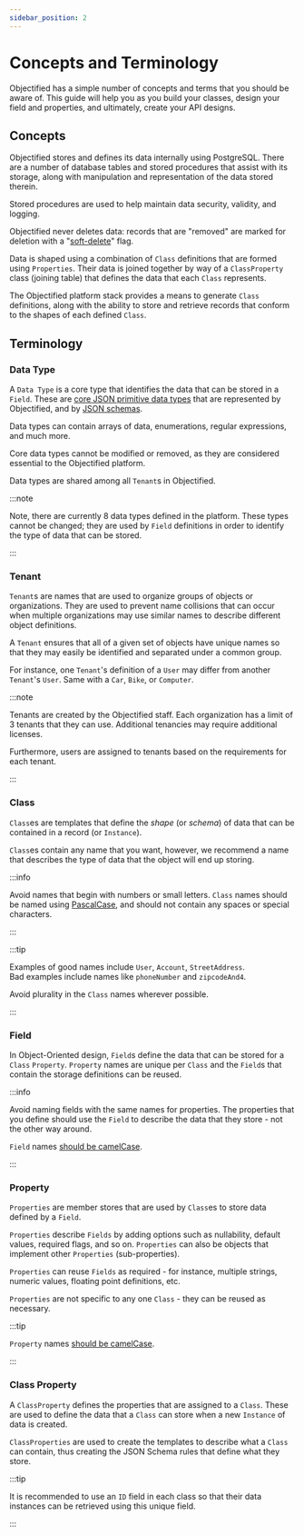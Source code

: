 ```yaml
---
sidebar_position: 2
---
```


# Concepts and Terminology 

Objectified has a simple number of concepts and terms that you should be
aware of.  This guide will help you as you build your classes, design
your field and properties, and ultimately, create your API designs.

## Concepts

Objectified stores and defines its data internally using PostgreSQL.
There are a number of database tables and stored procedures that assist
with its storage, along with manipulation and representation of the
data stored therein.

Stored procedures are used to help maintain data security, validity, and
logging.

Objectified never deletes data: records that are "removed" are marked
for deletion with a "[soft-delete](https://en.wiktionary.org/wiki/soft_deletion)"
flag.

Data is shaped using a combination of `Class` definitions that are
formed using `Properties`.  Their data is joined together by way of a
`ClassProperty` class (joining table) that defines the data that each
`Class` represents.

The Objectified platform stack provides a means to generate `Class`
definitions, along with the ability to store and retrieve records
that conform to the shapes of each defined `Class`.

## Terminology

### Data Type

A `Data Type` is a core type that identifies the data that can be stored
in a `Field`.  These are [core JSON primitive data types](https://www.w3schools.com/js/js_json_datatypes.asp) that are
represented by Objectified, and by [JSON schemas](https://www.json.org/json-en.html).

Data types can contain arrays of data, enumerations, regular expressions,
and much more.

Core data types cannot be modified or removed, as they are considered
essential to the Objectified platform.

Data types are shared among all `Tenant`s in Objectified.

:::note

Note, there are currently 8 data types defined in the platform.  These
types cannot be changed; they are used by `Field` definitions in order
to identify the type of data that can be stored.

:::

### Tenant

`Tenant`s are names that are used to organize groups of objects or
organizations.  They are used to prevent name collisions that can occur
when multiple organizations may use similar names to describe different
object definitions.

A `Tenant` ensures that all of a given set of objects have unique names
so that they may easily be identified and separated under a common group.

For instance, one `Tenant`'s definition of a `User` may differ from
another `Tenant`'s `User`. Same with a `Car`, `Bike`, or `Computer`.

:::note

Tenants are created by the Objectified staff.  Each organization has a
limit of 3 tenants that they can use.  Additional tenancies may require
additional licenses.

Furthermore, users are assigned to tenants based on the requirements for
each tenant.

:::

### Class

`Class`es are templates that define the _shape_ (or _schema_) of data that 
can be contained in a record (or `Instance`).

`Class`es contain any name that you want, however, we recommend a name that
describes the type of data that the object will end up storing.

:::info

Avoid names that begin with numbers or small letters.  `Class` names
should be named using [PascalCase](https://en.wiktionary.org/wiki/Pascal_case),
and should not contain any spaces or special characters.

:::

:::tip

Examples of good names include `User`, `Account`, `StreetAddress`.\
Bad examples include names like `phoneNumber` and `zipcodeAnd4`.

Avoid plurality in the `Class` names wherever possible.

:::

### Field

In Object-Oriented design, `Field`s define the data that can be stored
for a `Class` `Property`.  `Property` names are unique per `Class` and
the `Field`s that contain the storage definitions can be reused.

:::info

Avoid naming fields with the same names for properties.  The properties
that you define should use the `Field` to describe the data that they
store - not the other way around.

`Field` names [should be camelCase](https://en.wikipedia.org/wiki/Camel_case).

:::

### Property

`Properties` are member stores that are used by `Class`es to store
data defined by a `Field`.

`Properties` describe `Fields` by adding options such as nullability,
default values, required flags, and so on.  `Properties` can also be
objects that implement other `Properties` (sub-properties).

`Properties` can reuse `Fields` as required - for instance, multiple
strings, numeric values, floating point definitions, etc.

`Properties` are not specific to any one `Class` - they can be reused
as necessary.

:::tip

`Property` names [should be camelCase](https://en.wikipedia.org/wiki/Camel_case).

:::

### Class Property

A `ClassProperty` defines the properties that are assigned to a `Class`.
These are used to define the data that a `Class` can store when a new
`Instance` of data is created.

`ClassProperties` are used to create the templates to describe what a
`Class` can contain, thus creating the JSON Schema rules that define
what they store.

:::tip

It is recommended to use an `ID` field in each class so that their
data instances can be retrieved using this unique field.

:::
